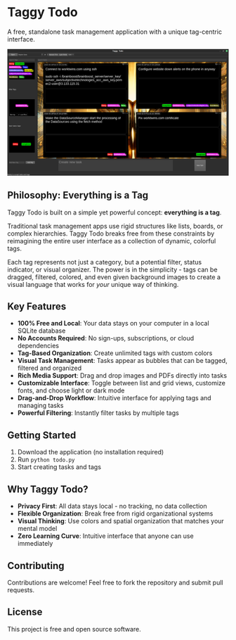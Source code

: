 # Taggy Todo

A free, standalone task management application with a unique tag-centric interface.

![Taggy Todo Screenshot](screenshots/taggy-todo-screenshot.png)

## Philosophy: Everything is a Tag

Taggy Todo is built on a simple yet powerful concept: **everything is a tag**. 

Traditional task management apps use rigid structures like lists, boards, or complex hierarchies. Taggy Todo breaks free from these constraints by reimagining the entire user interface as a collection of dynamic, colorful tags.

Each tag represents not just a category, but a potential filter, status indicator, or visual organizer. The power is in the simplicity - tags can be dragged, filtered, colored, and even given background images to create a visual language that works for _your_ unique way of thinking.

## Key Features

- **100% Free and Local**: Your data stays on your computer in a local SQLite database
- **No Accounts Required**: No sign-ups, subscriptions, or cloud dependencies
- **Tag-Based Organization**: Create unlimited tags with custom colors
- **Visual Task Management**: Tasks appear as bubbles that can be tagged, filtered and organized
- **Rich Media Support**: Drag and drop images and PDFs directly into tasks
- **Customizable Interface**: Toggle between list and grid views, customize fonts, and choose light or dark mode
- **Drag-and-Drop Workflow**: Intuitive interface for applying tags and managing tasks
- **Powerful Filtering**: Instantly filter tasks by multiple tags

## Getting Started

1. Download the application (no installation required)
2. Run `python todo.py`
3. Start creating tasks and tags

## Why Taggy Todo?

- **Privacy First**: All data stays local - no tracking, no data collection
- **Flexible Organization**: Break free from rigid organizational systems
- **Visual Thinking**: Use colors and spatial organization that matches your mental model
- **Zero Learning Curve**: Intuitive interface that anyone can use immediately

## Contributing

Contributions are welcome! Feel free to fork the repository and submit pull requests.

## License

This project is free and open source software. 
